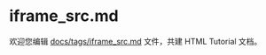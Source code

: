 iframe_src.md
===

欢迎您编辑 <a target="__blank" href="https://github.com/jaywcjlove/html-tutorial/blob/master/docs/tags/iframe_src.md">docs/tags/iframe_src.md</a> 文件，共建 HTML Tutorial 文档。